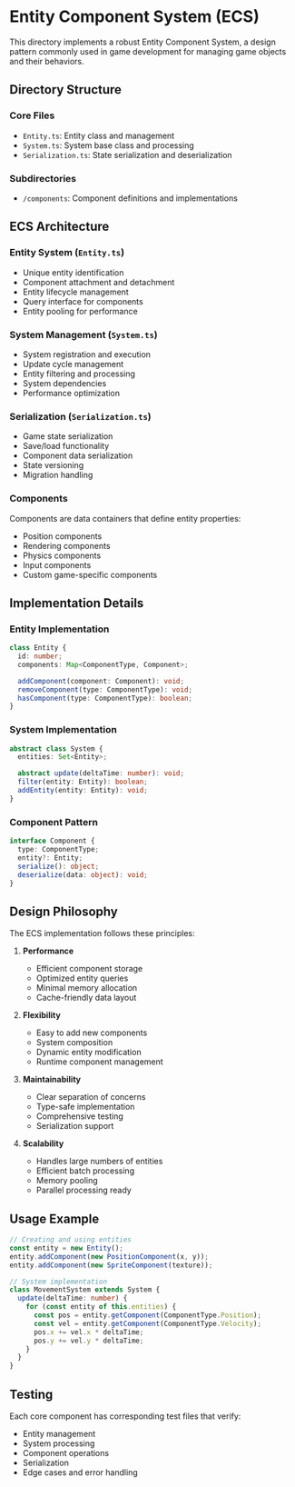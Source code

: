 # Entity Component System (ECS)

This directory implements a robust Entity Component System, a design pattern commonly used in game development for managing game objects and their behaviors.

## Directory Structure

### Core Files

- `Entity.ts`: Entity class and management
- `System.ts`: System base class and processing
- `Serialization.ts`: State serialization and deserialization

### Subdirectories

- `/components`: Component definitions and implementations

## ECS Architecture

### Entity System (`Entity.ts`)

- Unique entity identification
- Component attachment and detachment
- Entity lifecycle management
- Query interface for components
- Entity pooling for performance

### System Management (`System.ts`)

- System registration and execution
- Update cycle management
- Entity filtering and processing
- System dependencies
- Performance optimization

### Serialization (`Serialization.ts`)

- Game state serialization
- Save/load functionality
- Component data serialization
- State versioning
- Migration handling

### Components

Components are data containers that define entity properties:

- Position components
- Rendering components
- Physics components
- Input components
- Custom game-specific components

## Implementation Details

### Entity Implementation

```typescript
class Entity {
  id: number;
  components: Map<ComponentType, Component>;

  addComponent(component: Component): void;
  removeComponent(type: ComponentType): void;
  hasComponent(type: ComponentType): boolean;
}
```

### System Implementation

```typescript
abstract class System {
  entities: Set<Entity>;

  abstract update(deltaTime: number): void;
  filter(entity: Entity): boolean;
  addEntity(entity: Entity): void;
}
```

### Component Pattern

```typescript
interface Component {
  type: ComponentType;
  entity?: Entity;
  serialize(): object;
  deserialize(data: object): void;
}
```

## Design Philosophy

The ECS implementation follows these principles:

1. **Performance**

   - Efficient component storage
   - Optimized entity queries
   - Minimal memory allocation
   - Cache-friendly data layout

2. **Flexibility**

   - Easy to add new components
   - System composition
   - Dynamic entity modification
   - Runtime component management

3. **Maintainability**

   - Clear separation of concerns
   - Type-safe implementation
   - Comprehensive testing
   - Serialization support

4. **Scalability**
   - Handles large numbers of entities
   - Efficient batch processing
   - Memory pooling
   - Parallel processing ready

## Usage Example

```typescript
// Creating and using entities
const entity = new Entity();
entity.addComponent(new PositionComponent(x, y));
entity.addComponent(new SpriteComponent(texture));

// System implementation
class MovementSystem extends System {
  update(deltaTime: number) {
    for (const entity of this.entities) {
      const pos = entity.getComponent(ComponentType.Position);
      const vel = entity.getComponent(ComponentType.Velocity);
      pos.x += vel.x * deltaTime;
      pos.y += vel.y * deltaTime;
    }
  }
}
```

## Testing

Each core component has corresponding test files that verify:

- Entity management
- System processing
- Component operations
- Serialization
- Edge cases and error handling

